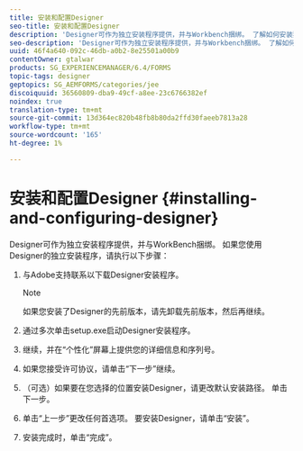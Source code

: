 ```yaml
---
title: 安装和配置Designer
seo-title: 安装和配置Designer
description: 'Designer可作为独立安装程序提供，并与Workbench捆绑。 了解如何安装独立的Designer。  '
seo-description: 'Designer可作为独立安装程序提供，并与Workbench捆绑。 了解如何安装独立的Designer。  '
uuid: 46f4a640-092c-46db-a0b2-8e25501a00b9
contentOwner: gtalwar
products: SG_EXPERIENCEMANAGER/6.4/FORMS
topic-tags: designer
geptopics: SG_AEMFORMS/categories/jee
discoiquuid: 36560809-dba9-49cf-a8ee-23c6766382ef
noindex: true
translation-type: tm+mt
source-git-commit: 13d364ec820b48fb8b80da2ffd30faeeb7813a28
workflow-type: tm+mt
source-wordcount: '165'
ht-degree: 1%

---
```



# 安装和配置Designer {#installing-and-configuring-designer}

Designer可作为独立安装程序提供，并与WorkBench捆绑。 如果您使用Designer的独立安装程序，请执行以下步骤：

1. 与Adobe支持联系以下载Designer安装程序。

   >[!NOTE]
   >
   >如果您安装了Designer的先前版本，请先卸载先前版本，然后再继续。

1. 通过多次单击setup.exe启动Designer安装程序。
1. 继续，并在“个性化”屏幕上提供您的详细信息和序列号。
1. 如果您接受许可协议，请单击“下一步”继续。
1. （可选）如果要在您选择的位置安装Designer，请更改默认安装路径。 单击下一步。
1. 单击“上一步”更改任何首选项。 要安装Designer，请单击“安装”。
1. 安装完成时，单击“完成”。

